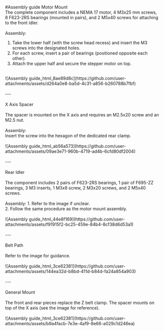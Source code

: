 #Assembly guide
Motor Mount
<br />
The complete component includes a NEMA 17 motor, 4 M3x25 mm screws, 8 F623-2RS bearings (mounted in pairs), and 2 M5x40 screws for attaching to the front idler. <br />
<br />
Assembly: <br />
1. Take the lower half (with the screw head recess) and insert the M3 screws into the designated holes. <br />
2. For each screw, insert a pair of bearings (positioned opposite each other). <br />
3. Attach the upper half and secure the stepper motor on top. <br />
<br />
![Assembly guide_html_8ae89d8c](https://github.com/user-attachments/assets/d264a0e8-ba5d-4c31-a856-b260788b7fbf) <br />
<br />
--- <br />
<br />
X Axis Spacer <br />
<br />
The spacer is mounted on the X axis and requires an M2.5x20 screw and an M2.5 nut.<br />
<br />
Assembly: <br />
Insert the screw into the hexagon of the dedicated rear clamp. <br />
<br />
![Assembly guide_html_ab56a573](https://github.com/user-attachments/assets/09ae3e71-960b-4719-ad4b-6cfd80df2004) <br />
<br />
--- <br />
<br />
Rear Idler <br />
<br />
The component includes 2 pairs of F623-2RS bearings, 1 pair of F695-ZZ bearings, 3 M3 inserts, 1 M3x8 screw, 2 M3x20 screws, and 2 M5x40 screws. <br />
<br />
Assembly:
1. Refer to the image if unclear. <br />
2. Follow the same procedure as the motor mount assembly. <br />
<br />
![Assembly guide_html_44e8f169](https://github.com/user-attachments/assets/f91915f2-bc25-459e-84b4-8cf38d6d53a1) <br />
<br />
--- <br />
<br />
Belt Path <br />
<br />
Refer to the image for guidance. <br />
<br />
![Assembly guide_html_3ce62381](https://github.com/user-attachments/assets/144ea32d-b8bd-411d-b84d-fa24a854a903) <br />
<br />
--- <br />
<br />
General Mount <br />
<br />
The front and rear pieces replace the Z belt clamp. The spacer mounts on top of the X axis (see the image for reference). <br />
<br />
![Assembly guide_html_3ce62381](https://github.com/user-attachments/assets/b9a4facb-7e3e-4af9-8e66-a029c1d246ea) <br />




